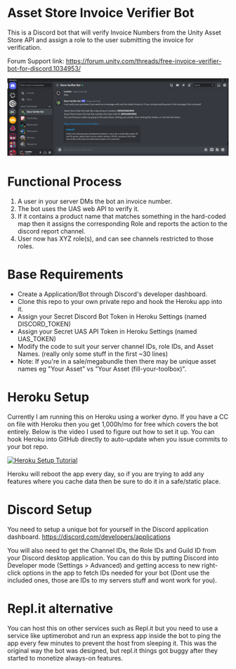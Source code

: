 # Asset Store Invoice Verifier Bot
This is a Discord bot that will verify Invoice Numbers from the Unity Asset Store API and assign a role to the user submitting the invoice for verification.

Forum Support link:
https://forum.unity.com/threads/free-invoice-verifier-bot-for-discord.1034953/

![The bot help response](help.png?raw=true "Help")

# Functional Process
1. A user in your server DMs the bot an invoice number.
2. The bot uses the UAS web API to verify it.
3. If it contains a product name that matches something in the hard-coded map then it assigns the corresponding Role and reports the action to the discord report channel.
4. User now has XYZ role(s), and can see channels restricted to those roles.

# Base Requirements
* Create a Application/Bot through Discord's developer dashboard.
* Clone this repo to your own private repo and hook the Heroku app into it.
* Assign your Secret Discord Bot Token in Heroku Settings (named DISCORD_TOKEN)
* Assign your Secret UAS API Token in Heroku Settings (named UAS_TOKEN)
* Modify the code to suit your server channel IDs, role IDs, and Asset Names. (really only some stuff in the first ~30 lines)
* Note: If you're in a sale/megabundle then there may be unique asset names eg "Your Asset" vs "Your Asset (fill-your-toolbox)".

# Heroku Setup
Currently I am running this on Heroku using a worker dyno. If you have a CC on file with Heroku then you get 1,000h/mo for free which covers the bot entirely. Below is the video I used to figure out how to set it up. You can hook Heroku into GitHub directly to auto-update when you issue commits to your bot repo.

[![Heroku Setup Tutorial](https://img.youtube.com/vi/OFearuMjI4s/0.jpg)](https://www.youtube.com/watch?v=OFearuMjI4s)

Heroku will reboot the app every day, so if you are trying to add any features where you cache data then be sure to do it in a safe/static place.

# Discord Setup
You need to setup a unique bot for yourself in the Discord application dashboard.
https://discord.com/developers/applications

You will also need to get the Channel IDs, the Role IDs and Guild ID from your Discord desktop application. You can do this by putting Discord into Developer mode (Settings > Advanced) and getting access to new right-click options in the app to fetch IDs needed for your bot (Dont use the included ones, those are IDs to my servers stuff and wont work for you).

# Repl.it alternative
You can host this on other services such as Repl.it but you need to use a service like uptimerobot and run an express app inside the bot to ping the app every few minutes to prevent the host from sleeping it. This was the original way the bot was designed, but repl.it things got buggy after they started to monetize always-on features.
